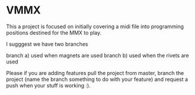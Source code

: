 # VMMX
This a project is focused on initially covering a midi file into programming positions destined for the MMX to play.

I sugggest we have two branches 

branch a) used when magnets are used
branch b) used when the rivets are used


Please if you are adding features pull the project from master, branch the project (name the branch something to do with your feature) and request a push when your stuff is working :).

